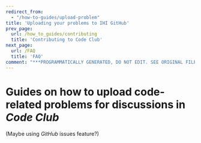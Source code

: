 ```yaml
---
redirect_from:
  - "/how-to-guides/upload-problem"
title: 'Uploading your problems to IHI GitHub'
prev_page:
  url: /how_to_guides/contributing
  title: 'Contributing to Code Club'
next_page:
  url: /FAQ
  title: 'FAQ'
comment: "***PROGRAMMATICALLY GENERATED, DO NOT EDIT. SEE ORIGINAL FILES IN /content***"
---
```

# Guides on how to upload code-related problems for discussions in _Code Club_

(Maybe using _GitHub_ issues feature?)
